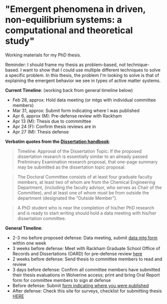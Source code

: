 # "Emergent phenomena in driven, non-equilibrium systems: a computational and theoretical study"

Working materials for my PhD thesis.

Reminder: I should frame my thesis as problem-based, not technique-based.
I want to show that I could use multiple different techniques to solve a specific problem.
In this thesis, the problem I'm looking to solve is that of explaining the emergent behavior we see in types of active matter systems.

__Current Timeline__: (working back from general timeline below)
* Feb 28, approx: Hold data meeting (or mtgs with individual committee members)
* Mar 31, approx: Submit form indicating where I was published
* Apr 6, approx (M): Pre-defense review with Rackham
* Apr 13 (M): Thesis due to commmittee
* Apr 24 (F): Confirm thesis reviews are in
* Apr 27 (M): Thesis defense

__Verbatim quotes from the [Dissertation handbook](https://rackham.umich.edu/wp-content/uploads/2019/09/oard-dissertation-handbook.pdf)__:
> Timeline: Approval of the Dissertation Topic: If the proposed dissertation research is essentially similar to an already passed Preliminary Examination research proposal, that one-page summary may be submitted as the dissertation topic proposal.

> The Doctoral Committee consists of at least four graduate faculty members, at least two of whom are from the Chemical Engineering Department, (including the faculty advisor, who serves as Chair of the Committee), and at least one of whom must be from outside the department (designated the “Outside Member”).

> A PhD student who is near the completion of his/her PhD research and is ready to start writing should hold a data meeting with his/her dissertation committee.

__General Timeline__:
* 2-3 mo before proposed defense: Data meeting, submit [data mtg form](https://che.engin.umich.edu/wp-content/uploads/sites/6/2019/03/Data-Meeting-Form.pdf) within one week
* 3 weeks before defense: Meet with Rackham Graduate School Office of Records and Dissertations (OARD) for pre-defense review [here](https://rackham.umich.edu/navigating-your-degree/completing-doctoral-degree-requirements/)
* 2 weeks before defense: Send thesis to committee members to read and review
* 3 days before defense: Confirm all committee members have submitted their thesis evaluations in Wolverine access; print and bring Oral Report form for committee members to sign at defense
* Before defense: Submit [form indicating where you were published](https://docs.google.com/forms/d/e/1FAIpQLScxEiStIMKASaAH4BN511hrzVohTeAM1mI_hTdVLMTkcvvwTw/viewform)
* After defense: Check this site for surveys, checklist for submitting thesis [HERE](https://rackham.umich.edu/navigating-your-degree/completing-doctoral-degree-requirements/)
